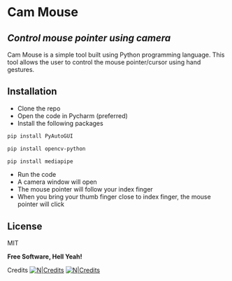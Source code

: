 # Cam Mouse
## _Control mouse pointer using camera_

Cam Mouse is a simple tool built using Python programming language. This tool allows the user to control the mouse pointer/cursor using hand gestures. 

## Installation

- Clone the repo
- Open the code in Pycharm (preferred)
- Install the following packages
 ```sh
pip install PyAutoGUI
```
 ```sh
pip install opencv-python
```
 ```sh
pip install mediapipe
```
- Run the code
- A camera window will open
- The mouse pointer will follow your index finger
- When you bring your thumb finger close to index finger, the mouse pointer will click

## License

MIT

**Free Software, Hell Yeah!**

Credits
[![N|Credits](https://i.ibb.co/MN1xvFd/image.png)](https://www.programming-hero.com/)
[![N|Credits](https://i.ibb.co/CBdLRCp/hishcodes-logo.png)](https://www.hishcodes.com/)

